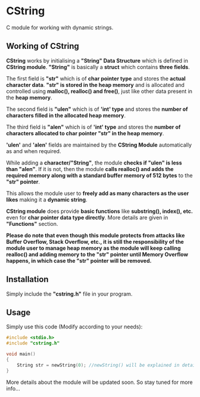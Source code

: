 # CString

C module for working with dynamic strings.

## Working of CString

**CString** works by initialising a **"String" Data Structure** which is defined in **CString module**. **"String"** is basically a **struct** which contains **three fields**.

The first field is **"str"** which is of **char pointer type** and stores the **actual character data**. **"str" is stored in the heap memory** and is allocated and controlled using **malloc(), realloc() and free()**, just like other data present in the **heap memory**.

The second field is **"ulen"** which is of **'int' type** and stores the **number of characters filled in the allocated heap memory**.

The third field is **"alen"** which is of **'int' type** and stores the **number of characters allocated to char pointer "str" in the heap memory**.

**'ulen'** and **'alen'** fields are maintained by the **CString Module** automatically as and when required.

While adding a **character/"String"**, the module **checks if "ulen" is less than "alen"**. If it is not, then the module **calls realloc() and adds the required memory along with a standard buffer memory of 512 bytes** to the **"str" pointer**.

This allows the module user to **freely add as many characters as the user likes** making it a **dynamic string**.

**CString module** does provide **basic functions** like **substring(), index(), etc.** even for **char pointer data type directly**. More details are given in **"Functions"** section.

**Please do note that even though this module protects from attacks like Buffer Overflow, Stack Overflow, etc., it is still the responsibility of the module user to manage heap memory as the module will keep calling realloc() and adding memory to the "str" pointer until Memory Overflow happens, in which case the "str" pointer will be removed.**

## Installation

Simply include the **"cstring.h"** file in your program.

## Usage

Simply use this code (Modify according to your needs):

```C
#include <stdio.h>
#include "cstring.h"

void main()
{
    String str = newString(0); //newString() will be explained in detail in the functions section.
}
```

More details about the module will be updated soon. So stay tuned for more info...

<!--
### Parameters

- **public_key (Optional):** Public Key to be used if you want to use existing key (Default: "").
- **private_key (Optional):** Private Key to be used if you want to use existing key (Default: "").
- **save (Optional):** Should be true/false. Specifies whether the keys have to be stored in a file or not (Default: true).
- **key_path (Optional):** Specifies the path and name of the file where the keys have to be stored, if save = true (Default: root of your java projct)**(NOTE: Default value won't work in Android Project)**.
- **new (Optional):** Should be true/false. Specifies whether it should ignore any existing key pairs and generate new key pair or not (Default: false).

## Functions

### keys()

```java
Map keys = e2e.keys();
```

Returns Private Key and Public Key in the form of Map of the format {"public": %YOUR_PUBLIC_KEY%, "private": %YOUR_PRIVATE_KEY%}.

### encrypt(String message, String public_key)

```java
String message = "Multicrypt algorithm is highly secure!";
String public_key = keys.get("public");
String encrypted_message = e2e.encrypt(message, public_key);
```

Encrypts the message using MULTICRYPT algorithm.

**Parameters**

- **message (Required):** Message to encrypt.
- **public_key (Required):** Public Key of the recipient of the message (for the asymmetric encryption part).


### decrypt(String message, String private_key)

```java
String private_key = keys.get("private");
String actual_message = e2e.decrypt(encrypted_message, private_key);
```

Decrypts the encrypted message using MULTICRYPT algorithm.

**Parameters**

- **message (Required):** Encrypted Message to decryt.
- **private_key (Optional):** Your Private Key required to decrypt any message which is encrypted with Public Key linked to that private key (Default: Key which was either passed in the parameters map or generated by the program for you).

Useful for transmitting data securely between 2 devices on a network.
-->
